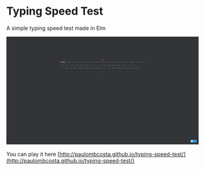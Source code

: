 # Typing Speed Test

A simple typing speed test made in Elm

![Project Image](/img/app.png)

You can play it here [http://paulombcosta.github.io/typing-speed-test/](http://paulombcosta.github.io/typing-speed-test/)